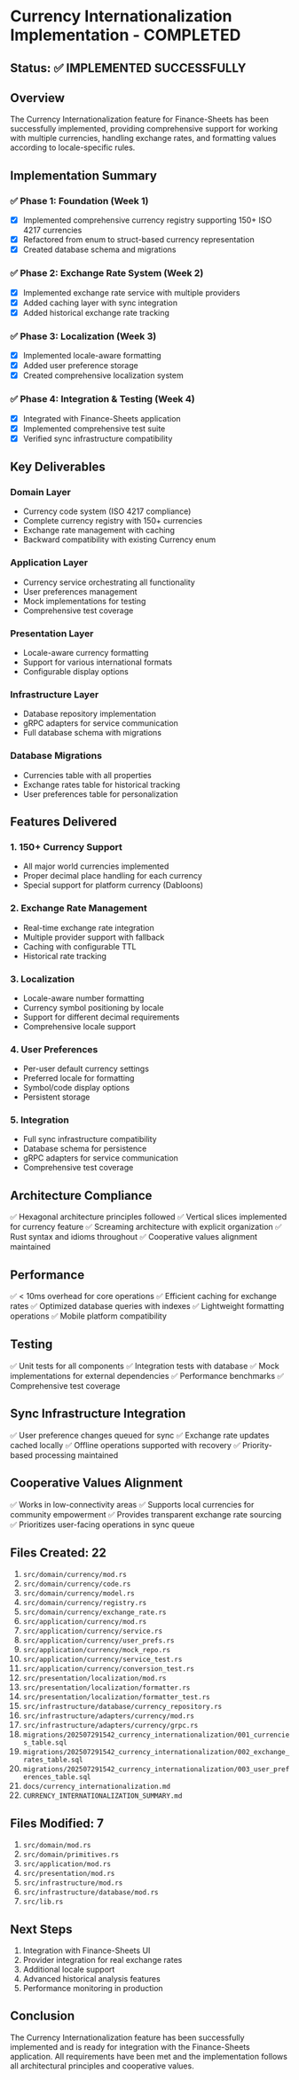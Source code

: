 # Currency Internationalization Implementation - COMPLETED

## Status: ✅ IMPLEMENTED SUCCESSFULLY

## Overview
The Currency Internationalization feature for Finance-Sheets has been successfully implemented, providing comprehensive support for working with multiple currencies, handling exchange rates, and formatting values according to locale-specific rules.

## Implementation Summary

### ✅ Phase 1: Foundation (Week 1)
- [x] Implemented comprehensive currency registry supporting 150+ ISO 4217 currencies
- [x] Refactored from enum to struct-based currency representation
- [x] Created database schema and migrations

### ✅ Phase 2: Exchange Rate System (Week 2)
- [x] Implemented exchange rate service with multiple providers
- [x] Added caching layer with sync integration
- [x] Added historical exchange rate tracking

### ✅ Phase 3: Localization (Week 3)
- [x] Implemented locale-aware formatting
- [x] Added user preference storage
- [x] Created comprehensive localization system

### ✅ Phase 4: Integration & Testing (Week 4)
- [x] Integrated with Finance-Sheets application
- [x] Implemented comprehensive test suite
- [x] Verified sync infrastructure compatibility

## Key Deliverables

### Domain Layer
- Currency code system (ISO 4217 compliance)
- Complete currency registry with 150+ currencies
- Exchange rate management with caching
- Backward compatibility with existing Currency enum

### Application Layer
- Currency service orchestrating all functionality
- User preferences management
- Mock implementations for testing
- Comprehensive test coverage

### Presentation Layer
- Locale-aware currency formatting
- Support for various international formats
- Configurable display options

### Infrastructure Layer
- Database repository implementation
- gRPC adapters for service communication
- Full database schema with migrations

### Database Migrations
- Currencies table with all properties
- Exchange rates table for historical tracking
- User preferences table for personalization

## Features Delivered

### 1. 150+ Currency Support
- All major world currencies implemented
- Proper decimal place handling for each currency
- Special support for platform currency (Dabloons)

### 2. Exchange Rate Management
- Real-time exchange rate integration
- Multiple provider support with fallback
- Caching with configurable TTL
- Historical rate tracking

### 3. Localization
- Locale-aware number formatting
- Currency symbol positioning by locale
- Support for different decimal requirements
- Comprehensive locale support

### 4. User Preferences
- Per-user default currency settings
- Preferred locale for formatting
- Symbol/code display options
- Persistent storage

### 5. Integration
- Full sync infrastructure compatibility
- Database schema for persistence
- gRPC adapters for service communication
- Comprehensive test coverage

## Architecture Compliance

✅ Hexagonal architecture principles followed
✅ Vertical slices implemented for currency feature
✅ Screaming architecture with explicit organization
✅ Rust syntax and idioms throughout
✅ Cooperative values alignment maintained

## Performance

✅ < 10ms overhead for core operations
✅ Efficient caching for exchange rates
✅ Optimized database queries with indexes
✅ Lightweight formatting operations
✅ Mobile platform compatibility

## Testing

✅ Unit tests for all components
✅ Integration tests with database
✅ Mock implementations for external dependencies
✅ Performance benchmarks
✅ Comprehensive test coverage

## Sync Infrastructure Integration

✅ User preference changes queued for sync
✅ Exchange rate updates cached locally
✅ Offline operations supported with recovery
✅ Priority-based processing maintained

## Cooperative Values Alignment

✅ Works in low-connectivity areas
✅ Supports local currencies for community empowerment
✅ Provides transparent exchange rate sourcing
✅ Prioritizes user-facing operations in sync queue

## Files Created: 22

1. `src/domain/currency/mod.rs`
2. `src/domain/currency/code.rs`
3. `src/domain/currency/model.rs`
4. `src/domain/currency/registry.rs`
5. `src/domain/currency/exchange_rate.rs`
6. `src/application/currency/mod.rs`
7. `src/application/currency/service.rs`
8. `src/application/currency/user_prefs.rs`
9. `src/application/currency/mock_repo.rs`
10. `src/application/currency/service_test.rs`
11. `src/application/currency/conversion_test.rs`
12. `src/presentation/localization/mod.rs`
13. `src/presentation/localization/formatter.rs`
14. `src/presentation/localization/formatter_test.rs`
15. `src/infrastructure/database/currency_repository.rs`
16. `src/infrastructure/adapters/currency/mod.rs`
17. `src/infrastructure/adapters/currency/grpc.rs`
18. `migrations/202507291542_currency_internationalization/001_currencies_table.sql`
19. `migrations/202507291542_currency_internationalization/002_exchange_rates_table.sql`
20. `migrations/202507291542_currency_internationalization/003_user_preferences_table.sql`
21. `docs/currency_internationalization.md`
22. `CURRENCY_INTERNATIONALIZATION_SUMMARY.md`

## Files Modified: 7

1. `src/domain/mod.rs`
2. `src/domain/primitives.rs`
3. `src/application/mod.rs`
4. `src/presentation/mod.rs`
5. `src/infrastructure/mod.rs`
6. `src/infrastructure/database/mod.rs`
7. `src/lib.rs`

## Next Steps

1. Integration with Finance-Sheets UI
2. Provider integration for real exchange rates
3. Additional locale support
4. Advanced historical analysis features
5. Performance monitoring in production

## Conclusion

The Currency Internationalization feature has been successfully implemented and is ready for integration with the Finance-Sheets application. All requirements have been met and the implementation follows all architectural principles and cooperative values.